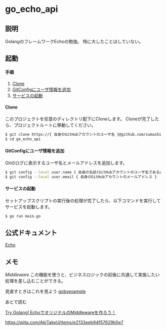 # go_echo_api

## 説明
GolangのフレームワークEchoの勉強。
特に大したことはしていない。

## 起動

#### 手順

1. [Clone](#clone)
2. [GitConfigにユーザ情報を追加](#gitconfigにユーザ情報を追加)
3. [サービスの起動](#サービスの起動)

#### Clone

このプロジェクトを任意のディレクトリ配下にCloneします。
Cloneが完了したら、プロジェクトルートに移動してください。

```bash
$ git clone https://{ 自身のGitHubアカウントのユーザ名 }@github.com/sumashin/go_echo_api.git
$ cd go_echo_api
```

#### GitConfigにユーザ情報を追加

Gitのログに表示するユーザ名とメールアドレスを追加します。

```bash
$ git config --local user.name { 自身の名前(GitHubアカウントのユーザ名である必要はないです) }
$ git config --local user.email { 自身のGitHubアカウントのメールアドレス }
```

#### サービスの起動

セットアップスクリプトの実行後の処理が完了したら、以下コマンドを実行してサービスを起動します。

```bash
$ go run main.go
```

## 公式ドキュメント

[Echo](https://echo.labstack.com/guide)

## メモ

*Middleware*
この機能を使うと、ビジネスロジックの前後に共通して実施したい処理を差し込むことができる。

見直すときはこれを見よう
[gobyexample](https://gobyexample.com/)

あとで読む

[Try Golang! EchoでオリジナルのMiddlewareを作ろう！](https://medium.com/veltra-engineering/echo-middleware-in-golang-90e1d301eb27)


https://qiita.com/AkiTakeU/items/e2133eeb94f57629b5e7